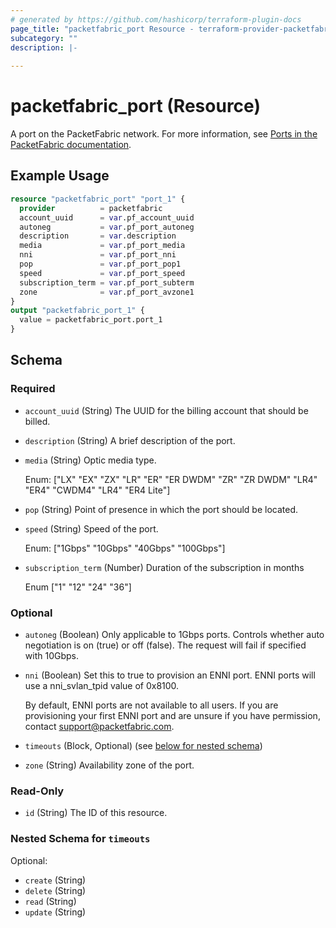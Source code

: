 ```yaml
---
# generated by https://github.com/hashicorp/terraform-plugin-docs
page_title: "packetfabric_port Resource - terraform-provider-packetfabric"
subcategory: ""
description: |-
  
---
```


# packetfabric_port (Resource)

A port on the PacketFabric network. For more information, see [Ports in the PacketFabric documentation](https://docs.packetfabric.com/ports/).

## Example Usage

```terraform
resource "packetfabric_port" "port_1" {
  provider          = packetfabric
  account_uuid      = var.pf_account_uuid
  autoneg           = var.pf_port_autoneg
  description       = var.description
  media             = var.pf_port_media
  nni               = var.pf_port_nni
  pop               = var.pf_port_pop1
  speed             = var.pf_port_speed
  subscription_term = var.pf_port_subterm
  zone              = var.pf_port_avzone1
}
output "packetfabric_port_1" {
  value = packetfabric_port.port_1
}
```

<!-- schema generated by tfplugindocs -->
## Schema

### Required

- `account_uuid` (String) The UUID for the billing account that should be billed.
- `description` (String) A brief description of the port.
- `media` (String) Optic media type.

	Enum: ["LX" "EX" "ZX" "LR" "ER" "ER DWDM" "ZR" "ZR DWDM" "LR4" "ER4" "CWDM4" "LR4" "ER4 Lite"]
- `pop` (String) Point of presence in which the port should be located.
- `speed` (String) Speed of the port.

	Enum: ["1Gbps" "10Gbps" "40Gbps" "100Gbps"]
- `subscription_term` (Number) Duration of the subscription in months

	Enum ["1" "12" "24" "36"]

### Optional

- `autoneg` (Boolean) Only applicable to 1Gbps ports. Controls whether auto negotiation is on (true) or off (false). The request will fail if specified with 10Gbps.
- `nni` (Boolean) Set this to true to provision an ENNI port. ENNI ports will use a nni_svlan_tpid value of 0x8100.

	By default, ENNI ports are not available to all users. If you are provisioning your first ENNI port and are unsure if you have permission, contact support@packetfabric.com.
- `timeouts` (Block, Optional) (see [below for nested schema](#nestedblock--timeouts))
- `zone` (String) Availability zone of the port.

### Read-Only

- `id` (String) The ID of this resource.

<a id="nestedblock--timeouts"></a>
### Nested Schema for `timeouts`

Optional:

- `create` (String)
- `delete` (String)
- `read` (String)
- `update` (String)


